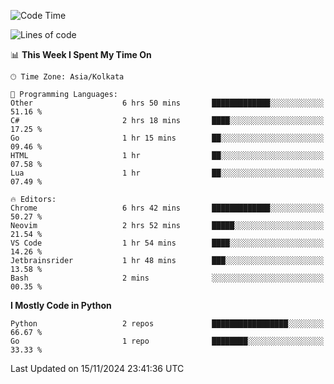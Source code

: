 <!--START_SECTION:waka-->
![Code Time](http://img.shields.io/badge/Code%20Time-393%20hrs%203%20mins-blue)

![Lines of code](https://img.shields.io/badge/From%20Hello%20World%20I%27ve%20Written-387%20lines%20of%20code-blue)

📊 **This Week I Spent My Time On** 

```text
🕑︎ Time Zone: Asia/Kolkata

💬 Programming Languages: 
Other                    6 hrs 50 mins       █████████████░░░░░░░░░░░░   51.16 % 
C#                       2 hrs 18 mins       ████░░░░░░░░░░░░░░░░░░░░░   17.25 % 
Go                       1 hr 15 mins        ██░░░░░░░░░░░░░░░░░░░░░░░   09.46 % 
HTML                     1 hr                ██░░░░░░░░░░░░░░░░░░░░░░░   07.58 % 
Lua                      1 hr                ██░░░░░░░░░░░░░░░░░░░░░░░   07.49 % 

🔥 Editors: 
Chrome                   6 hrs 42 mins       █████████████░░░░░░░░░░░░   50.27 % 
Neovim                   2 hrs 52 mins       █████░░░░░░░░░░░░░░░░░░░░   21.54 % 
VS Code                  1 hr 54 mins        ████░░░░░░░░░░░░░░░░░░░░░   14.26 % 
Jetbrainsrider           1 hr 48 mins        ███░░░░░░░░░░░░░░░░░░░░░░   13.58 % 
Bash                     2 mins              ░░░░░░░░░░░░░░░░░░░░░░░░░   00.35 % 
```

**I Mostly Code in Python** 

```text
Python                   2 repos             █████████████████░░░░░░░░   66.67 % 
Go                       1 repo              ████████░░░░░░░░░░░░░░░░░   33.33 % 
```




 Last Updated on 15/11/2024 23:41:36 UTC
<!--END_SECTION:waka-->
